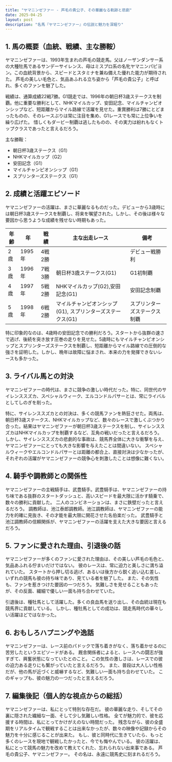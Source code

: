 ```yaml
---
title: "ヤマニンゼファー - 芦毛の貴公子、その華麗なる軌跡と悲劇"
date: 2025-04-25
layout: post
description: "名馬『ヤマニンゼファー』の伝説と魅力を深堀り"
---
```


## 1. 馬の概要（血統、戦績、主な勝鞍）

ヤマニンゼファーは、1993年生まれの芦毛の競走馬。父はノーザンダンサー系の大種牡馬であるサンデーサイレンス、母はミスプロ系の名牝ヤマニンパピヨン。この血統背景から、スピードとスタミナを兼ね備えた優れた能力が期待された。  芦毛の美しい毛色と、気品あふれる立ち姿から「芦毛の貴公子」と呼ばれ、多くのファンを魅了した。

戦績は、通算成績22戦7勝。G1競走では、1996年の朝日杯3歳ステークスを制覇。他に重要な勝利として、NHKマイルカップ、安田記念、マイルチャンピオンシップなど、短距離からマイル路線で活躍を見せた。重賞勝利は7勝にとどまったものの、そのレースぶりは常に注目を集め、G1レースでも常に上位争いを繰り広げた。  惜しくもダービー制覇は逃したものの、その実力は紛れもなくトップクラスであったと言えるだろう。

主な勝鞍：

* 朝日杯3歳ステークス（G1）
* NHKマイルカップ（G2）
* 安田記念（G1）
* マイルチャンピオンシップ（G1）
* スプリンターズステークス（G1）

## 2. 成績と活躍エピソード

ヤマニンゼファーの活躍は、まさに華麗なるものだった。デビューから3歳時には朝日杯3歳ステークスを制覇し、将来を嘱望された。しかし、その後は様々な要因から思うような成績を残せない時期もあった。

| 年齢 | 年 | 戦績 | 主な出走レース | 備考 |
|---|---|---|---|---|
| 2歳 | 1995年 | 4戦2勝 |  | デビュー戦勝利 |
| 3歳 | 1996年 | 7戦3勝 | 朝日杯3歳ステークス(G1) | G1初制覇 |
| 4歳 | 1997年 | 5戦2勝 | NHKマイルカップ(G2),安田記念(G1) | 安田記念制覇 |
| 5歳 | 1998年 | 6戦2勝 | マイルチャンピオンシップ(G1), スプリンターズステークス(G1) | スプリンターズステークス制覇 |


特に印象的なのは、4歳時の安田記念での勝利だろう。スタートから抜群の速さで逃げ、後続を突き放す圧巻の走りを見せた。5歳時にもマイルチャンピオンシップとスプリンターズステークスを制覇し、短距離からマイル路線での圧倒的な強さを証明した。しかし、晩年は故障に悩まされ、本来の力を発揮できないレースも多かった。


## 3. ライバル馬との対決

ヤマニンゼファーの時代は、まさに競争の激しい時代だった。特に、同世代のサイレンススズカ、スペシャルウィーク、エルコンドルパサーとは、常にライバルとしてしのぎを削った。

特に、サイレンススズカとの対決は、多くの競馬ファンを熱狂させた。両馬は、朝日杯3歳ステークス、NHKマイルカップなど、数々のレースで激しくぶつかり合った。結果はヤマニンゼファーが朝日杯3歳ステークスを制し、サイレンススズカはNHKマイルカップを制覇するなど、互角の戦いだったと言えるだろう。  しかし、サイレンススズカの悲劇的な事故は、競馬界全体に大きな衝撃を与え、ヤマニンゼファーにとっても大きな影響を与えたことは間違いない。  スペシャルウィークやエルコンドルパサーとは距離の都合上、直接対決は少なかったが、それぞれの活躍がヤマニンゼファーの競争心を刺激したことは想像に難くない。


## 4. 騎手や調教師との関係性

ヤマニンゼファーの主戦騎手は、武豊騎手。武豊騎手は、ヤマニンゼファーの持ち味である抜群のスタートダッシュと、高いスピードを最大限に活かす騎乗で、数々の勝利に貢献した。  二人のコンビネーションは、まさに鉄壁だったと言えるだろう。  調教師は、池江泰郎調教師。池江調教師は、ヤマニンゼファーの能力を的確に見抜き、その才能を最大限に開花させた名伯楽だった。  武豊騎手と池江調教師の信頼関係が、ヤマニンゼファーの活躍を支えた大きな要因と言えるだろう。


## 5. ファンに愛された理由、引退後の話

ヤマニンゼファーが多くのファンに愛された理由は、その美しい芦毛の毛色と、気品あふれる佇まいだけではない。  彼のレースは、常に迫力と美しさに満ち溢れていた。  スタートから押し切る逃げ、あるいは後方から鋭く追い込む差し、いずれの競馬も彼の持ち味であり、見ている者を魅了した。  また、その気性も、ファンを惹きつけた要因の一つだろう。  気難しさを見せることもあったが、その反面、繊細で優しい一面も持ち合わせていた。

引退後は、種牡馬として活躍した。多くの良血馬を送り出し、その血統は現在も競馬界に貢献している。  しかし、種牡馬としての成功は、競走馬時代の華々しい活躍ほどではなかった。


## 6. おもしろハプニングや逸話

ヤマニンゼファーは、レース前のパドックで落ち着きがなく、落ち着かせるのに苦労したというエピソードがある。  厩舎関係者によると、レースへの闘志が強すぎて、興奮状態になっていたとのこと。  この気性の激しさは、レースでの彼の迫力ある走りにも繋がっていたと言えるだろう。  また、普段は大人しい性格だが、他の馬が近づくと威嚇するなど、気難しい一面も持ち合わせていた。  このギャップも、彼の魅力の一つだったと言えるだろう。


## 7. 編集後記（個人的な視点からの総括）

ヤマニンゼファーは、私にとって特別な存在だ。  彼の華麗な走り、そしてその裏に隠された繊細な一面、そして少し気難しい性格。  全てが魅力的で、彼を応援する時間は、私にとってかけがえのない時間だった。  残念ながら、彼の全盛期をリアルタイムで観戦することは出来なかったが、数々の映像や記録からその魅力を十分に感じることが出来た。  もし、彼と同時代に生きていたら、もっと多くのレースを現地で観戦したかったと、今でも悔やんでいる。  彼の活躍は、私にとって競馬の魅力を改めて教えてくれた、忘れられない出来事である。  芦毛の貴公子、ヤマニンゼファー。  その名は、永遠に競馬史に刻まれるだろう。
